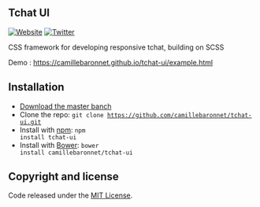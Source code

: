 ## Tchat UI

[![Website](https://img.shields.io/badge/website-camillebaronnet.fr-orange.svg)](https://www.camillebaronnet.fr/)
[![Twitter](https://img.shields.io/badge/twitter-@camillebaronnet-blue.svg)](https://twitter.com/camillebaronnet)

CSS framework for developing responsive tchat, building on SCSS

Demo : https://camillebaronnet.github.io/tchat-ui/example.html

## Installation

* [Download the master banch](https://github.com/camillebaronnet/tchat-ui/archive/master.zip)
* Clone the repo: <code>git clone https://github.com/camillebaronnet/tchat-ui.git</code>
* Install with [npm](https://www.npmjs.com/): <code>npm install tchat-ui</code>
* Install with [Bower](https://bower.io/): <code>bower install camillebaronnet/tchat-ui</code>

## Copyright and license

Code released under the [MIT License](https://github.com/camillebaronnet/tchat-ui/blob/master/LICENSE).
